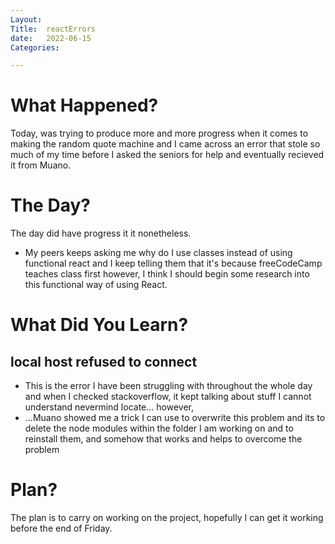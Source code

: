 ```yaml
---
Layout:
Title:  reactErrors
date:   2022-06-15
Categories:

---
```


# What Happened?
Today, was trying to produce more and more progress when it comes to making the random quote machine and I came across an error that stole so much of my time before I asked the seniors for help and eventually recieved it from Muano.

# The Day?
The day did have progress it it nonetheless.
- My peers keeps asking me why do I use classes instead of using functional react and I keep telling them that it's because freeCodeCamp teaches class first however, I think I should begin some research into this functional way of using React.

# What Did You Learn?
## local host refused to connect
- This is the error I have been struggling with throughout the whole day and when I checked stackoverflow, it kept talking about stuff I cannot understand nevermind locate... however,
- ...Muano showed me a trick I can use to overwrite this problem and its to delete the node modules within the folder I am working on and to reinstall them, and somehow that works and helps to overcome the problem

# Plan?
The plan is to carry on working on the project, hopefully I can get it working before the end of Friday.